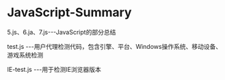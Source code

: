 # JavaScript-Summary

5.js、6.ja、7.js---JavaScript的部分总结

test.js ---用户代理检测代码，包含引擎、平台、Windows操作系统、移动设备、游戏系统检测

IE-test.js ---用于检测IE浏览器版本
